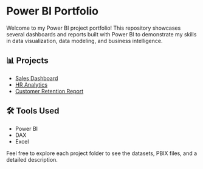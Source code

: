 # Power BI Portfolio

Welcome to my Power BI project portfolio! This repository showcases several dashboards and reports built with Power BI to demonstrate my skills in data visualization, data modeling, and business intelligence.

## 📊 Projects

- [Sales Dashboard]()
- [HR Analytics](./HR_Analytics/README.md)
- [Customer Retention Report](./CustomerRetention/README.md)

## 🛠 Tools Used

- Power BI
- DAX
- Excel

Feel free to explore each project folder to see the datasets, PBIX files, and a detailed description.
